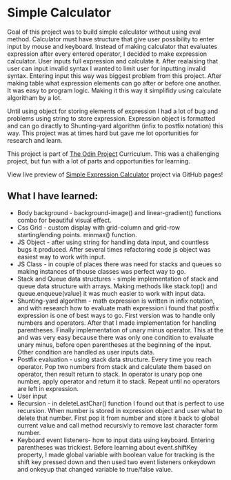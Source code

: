 # Simple Calculator

Goal of this project was to build simple calculator without using eval method.
Calculator must have structure that give user possibility to enter input by mouse and keyboard.
Instead of making calculator that evaluates expression after every entered operator,
I decided to make expression calculator. User inputs full expression and calculate
it. After realaising that user can input invalid syntax I wanted to limit user for
inputting invalid syntax. Entering input this way was biggest problem from this project. After making table what expression elements can go after or before one another. It was easy to program logic. Making it this way it simplifidy using calculate algoritham by a lot.

Until using object for storing elements of expression I had a lot of bug and problems using string to store expression. Expression object is formatted and can go diractly to
Shunting-yard algorithm (infix to postfix notation) this way.
This project was at times hard but gave me lot oportunities for research and learn.

This project is part of [The Odin Project](https://www.theodinproject.com) Curriculum. This was a challenging project, but fun with a lot of parts and opportunities for learning.

View live preview of [Simple Expression Calculator](https://mojotron.github.io/calculator/index.html) project via GitHub pages!

## What I have learned:

- Body background - background-image() and linear-gradient() functions combo for beautiful visual effect.
- Css Grid - custom display with grid-column and grid-row starting/ending points. minmax() function.
- JS Object - after using string for handling data input, and countless bugs it produced.
  After several times refactoring code js object was easiest way to work with input.
- JS Class - in couple of places there was need for stacks and queues so making instances
  of thouse classes was perfect way to go.
- Stack and Queue data structures - simple implementation of stack and queue data structure
  with arrays. Making methods like stack.top() and queue.enqueue(value) it was much
  easier to work with input data.
- Shunting-yard algorithm - math expression is written in infix notation, and
  with research how to evaluate math expression i found that postfix expression is one of best ways to go. First version was to handle only numbers and operators. After that
  I made implementation for handling parentheses. Finally implementation of unary minus operator. This at the and was very easy because there was only one condition to evaluate unary minus, before open parentheses at the beginning of the input. Other condition are handled as user inputs data.
- Postfix evaluation - using stack data structure. Every time you reach operator.
  Pop two numbers from stack and calculate them based on operator, then result return to stack. In operator is unary pop one number, apply operator and return it to stack. Repeat until no
  operators are left in expression.
- User input
- Recursion - in deleteLastChar() function I found out that is perfect to use recursion.
  When number is stored in expression object and user what to delete that number. First
  pop it from number and store it back to global current value and call method recursivly to remove last character form number.
- Keyboard event listeners- how to input data using keyboard. Entering parentheses
  was trickiest. Before learning about event.shiftKey property, I made global variable
  with boolean value for tracking is the shift key pressed down and then used two event
  listeners onkeydown and onkeyup that changed variable to true/false value.
